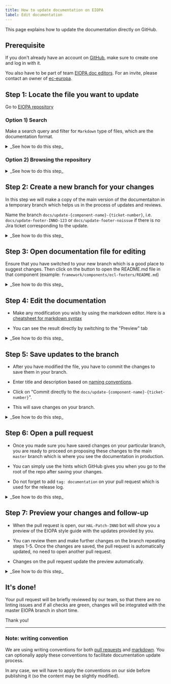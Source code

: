 ```yaml
---
title: How to update documentation on EIOPA
label: Edit documentation
---
```


This page explains how to update the documentation directly on GitHub.

## Prerequisite

If you don't already have an account on [GitHub](https://github.com/login), make
sure to create one and log in with it.

You also have to be part of team
[EIOPA doc editors](https://github.com/orgs/ec-europa/teams/ecl-doc-editors/). For
an invite, please contact an owner of
[ec-europa](https://github.com/orgs/ec-europa/people?utf8=%E2%9C%93&query=%20role%3Aowner).

## Step 1: Locate the file you want to update

Go to [EIOPA repository](https://github.com/ec-europa/eiopa-styleguide)

### Option 1) Search

Make a search query and filter for `Markdown` type of files, which are the
documentation format.

<details><summary>_See how to do this step_</summary>

![Locate EIOPA component in GitHub repository]({{ path
'/assets/screenshots/locate-ecl-component.gif' }})

</details>

### Option 2) Browsing the repository

<details><summary>_See how to do this step_</summary>

![Brose EIOPA GitHub repository to find a component]({{ path
'/assets/screenshots/locate-ecl-component-browsing.gif' }})

</details>

## Step 2: Create a new branch for your changes

In this step we will make a copy of the main version of the documentaiton in a
temporary branch which helps us in the process of updates and reviews.

Name the branch `docs/update-{component-name}-{ticket-number}`, i.e.
`docs/update-footer-INNO-123` or `docs/update-footer-noissue` if there is no
Jira ticket corresponding to the update.

<details><summary>_See how to do this step_</summary>

![Create a new branch for documentation u* pdates]({{ path
'/assets/screenshots/create-new-branch.gif' }})

</details>

## Step 3: Open documentation file for editing

Ensure that you have switched to your new branch which is a good place to
suggest changes. Then click on the button to open the README.md file in that
component (example: `framework/components/ecl-footers/README.md`)

<details><summary>_See how to do this step_</summary>

![Edit documentaiton file]({{ path
'/assets/screenshots/edit-documentation-file.gif' }})

</details>

## Step 4: Edit the documentation

* Make any modification you wish by using the markdown editor. Here is a
  [cheatsheet for markdown syntax](https://guides.github.com/features/mastering-markdown/)

* You can see the result directly by switching to the "Preview" tab

<details><summary>_See how to do this step_</summary>

![Preview changes]({{ path '/assets/screenshots/edit-preview-changes.gif' }})

</details>

## Step 5: Save updates to the branch

* After you have modified the file, you have to commit the changes to save them
  in your branch.

* Enter title and description based on
  [naming conventions](https://ec-europa.github.io/europa-component-library/docs/conventions/git).

* Click on "Commit directly to the
  `docs/update-{component-name}-{ticket-number}`".

* This will save changes on your branch.

<details><summary>_See how to do this step_</summary>

![Save changes to branch]({{ path
'/assets/screenshots/save-changes-on-branch.gif' }})

</details>

## Step 6: Open a pull request

* Once you made sure you have saved changes on your particular branch, you are
  ready to proceed on proposing these changes to the main `master` branch which
  is where you see the documentation in production.

* You can simply use the hints which GitHub gives you when you go to the root of
  the repo after saving your changes.

* Do not forget to add `tag: documentation` on your pull request which is used
  for the release log.

<details><summary>_See how to do this step_</summary>

![Open a pull request]({{ path '/assets/screenshots/open-pull-request.gif' }})

</details>

## Step 7: Preview your changes and follow-up

* When the pull request is open, our `HAL-Patch-INNO` bot will show you a
  preview of the EIOPA style guide with the updates provided by you.

* You can review them and make further changes on the branch repeating steps
  1-5. Once the changes are saved, the pull request is automatically updated, no
  need to open another pull request.

* Changes on the pull request update the preview automatically.

<details><summary>_See how to do this step_</summary>

![Preview changes]({{ path '/assets/screenshots/preview-changes.gif' }})

</details>

## It's done!

Your pull request will be briefly reviewed by our team, so that there are no
linting issues and if all checks are green, changes will be integrated with the
master EIOPA branch in short time.

Thank you!

---

### Note: writing convention

We are using writing conventions for both
[pull requests](https://ec-europa.github.io/europa-component-library/docs/conventions/git)
and
[markdown](https://ec-europa.github.io/europa-component-library/docs/conventions/markdown).
You can optionally apply these conventions to facilitate documentation update
process.

In any case, we will have to apply the conventions on our side before publishing
it (so the content may be slightly modified).

